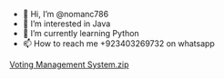 - 👋 Hi, I’m @nomanc786
- 👀 I’m interested in Java
- 🌱 I’m currently learning Python
- 📫 How to reach me +923403269732 on whatsapp

<!---
nomanc786/nomanc786 is a ✨ special ✨ repository because its `README.md` (this file) appears on your GitHub profile.
You can click the Preview link to take a look at your changes.
--->
[Voting Management System.zip](https://github.com/nomanc786/nomanc786/files/8237364/Voting.Management.System.zip)
